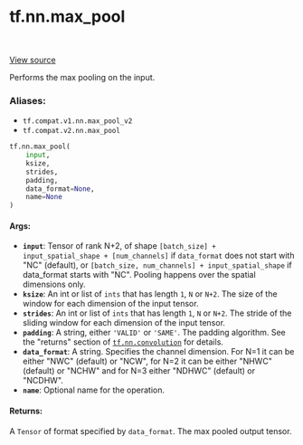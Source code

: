 <div itemscope itemtype="http://developers.google.com/ReferenceObject">
<meta itemprop="name" content="tf.nn.max_pool" />
<meta itemprop="path" content="Stable" />
</div>

# tf.nn.max_pool

<!-- Insert buttons -->

<table class="tfo-notebook-buttons tfo-api" align="left">
</table>

<a target="_blank" href="/code/stable/tensorflow/python/ops/nn_ops.py">View source</a>



<!-- Start diff -->
Performs the max pooling on the input.

### Aliases:

* `tf.compat.v1.nn.max_pool_v2`
* `tf.compat.v2.nn.max_pool`


``` python
tf.nn.max_pool(
    input,
    ksize,
    strides,
    padding,
    data_format=None,
    name=None
)
```



<!-- Placeholder for "Used in" -->


#### Args:


* <b>`input`</b>:  Tensor of rank N+2, of shape `[batch_size] + input_spatial_shape +
  [num_channels]` if `data_format` does not start with "NC" (default), or
  `[batch_size, num_channels] + input_spatial_shape` if data_format starts
  with "NC". Pooling happens over the spatial dimensions only.
* <b>`ksize`</b>: An int or list of `ints` that has length `1`, `N` or `N+2`. The size
  of the window for each dimension of the input tensor.
* <b>`strides`</b>: An int or list of `ints` that has length `1`, `N` or `N+2`. The
  stride of the sliding window for each dimension of the input tensor.
* <b>`padding`</b>: A string, either `'VALID'` or `'SAME'`. The padding algorithm. See
  the "returns" section of <a href="../../tf/nn/convolution.md"><code>tf.nn.convolution</code></a> for details.
* <b>`data_format`</b>: A string. Specifies the channel dimension. For N=1 it can be
  either "NWC" (default) or "NCW", for N=2 it can be either "NHWC" (default)
  or "NCHW" and for N=3 either "NDHWC" (default) or "NCDHW".
* <b>`name`</b>: Optional name for the operation.


#### Returns:

A `Tensor` of format specified by `data_format`.
The max pooled output tensor.
